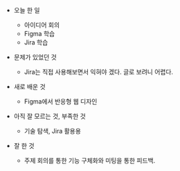- 오늘 한 일
    - 아이디어 회의
    - Figma 학습
    - Jira 학습

- 문제가 있었던 것
    - Jira는 직접 사용해보면서 익혀야 겠다. 글로 보려니 어렵다.

- 새로 배운 것
    - Figma에서 반응형 웹 디자인

- 아직 잘 모르는 것, 부족한 것
    - 기술 탐색, Jira 활용용

- 잘 한 것
    - 주제 회의를 통한 기능 구체화와 미팅을 통한 피드백. 